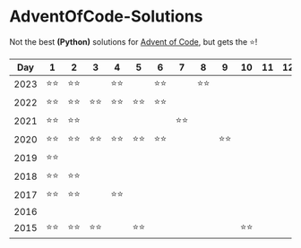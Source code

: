 # AdventOfCode-Solutions
Not the best <b>(Python)</b> solutions for <a href='https://adventofcode.com/2023/about'>Advent of Code</a>, but gets the ⭐!

Day | 1 | 2 | 3 | 4 | 5 | 6 | 7 | 8 | 9 | 10 | 11 | 12 | 13 | 14 | 15 | 16 | 17 | 18 | 19 | 20 | 21 | 22 | 23 | 24 | 25
--- | --- | --- | --- |--- |--- |--- |--- |--- |--- |--- |--- |--- |--- |--- |--- |--- |--- |--- |--- |--- |--- |--- |--- |--- |---
2023 | ⭐⭐ | ⭐⭐ | | ⭐⭐ | | ⭐⭐ | | ⭐⭐ | | | | | | | ⭐⭐ | | | | | | | | | | |
2022 | ⭐⭐ | ⭐⭐ | ⭐⭐ | ⭐⭐ | ⭐⭐ | ⭐⭐ | | | | | | | | | | | | | | | | | | | |
2021 | ⭐⭐ | ⭐⭐ | | | | | ⭐⭐ | | | | | | | | | | | | | | | | | | |
2020 | ⭐⭐ | ⭐⭐ | ⭐⭐ | ⭐⭐ | ⭐⭐ | ⭐⭐ | | | ⭐⭐ | | | | | | | | | | | | | | | | |
2019 | ⭐⭐ | | | | | | | | | | | | | | | | | | | | | | | | |
2018 | ⭐⭐ | ⭐⭐ | | | | | | | | | | | | | | | | | | | | | | | |
2017 | ⭐⭐ | ⭐⭐ | | ⭐⭐ | | | | | | | | | | | | | | | | | | | | | |
2016 | | | | | | | | | | | | | | | | | | | | | | | | | |
2015 | ⭐⭐ | ⭐⭐ | ⭐⭐ | | ⭐⭐ | | | | | ⭐⭐ | | | | | | | | | | | | | | | |
